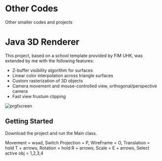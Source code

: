 # Other Codes
Other smaller codes and projects

# Java 3D Renderer
This project, based on a school template provided by FIM UHK, was extended by me with the following features:

* Z-buffer visibility algorithm for surfaces
* Linear color interpolation across triangle surfaces
* Custom rasterization of 3D objects
* Camera movement and mouse-controlled view, orthogonal/perspective camera
* Fast view frustum clipping

![prgfscreen](https://github.com/user-attachments/assets/0f2f5980-719d-4fab-ab36-f3c24dd81719)

## Getting Started
Download the project and run the Main class.

Movement = wsad, Switch Projection = P, WireFrame = O, Translation = hold T + arrows, Rotation = hold R + arrows, Scale = E + arrows, Select active obj = 1,2,3,4
